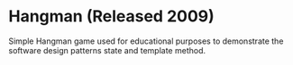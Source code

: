 # Hangman (Released 2009)
Simple Hangman game used for educational purposes to demonstrate the software design patterns state and template method.
